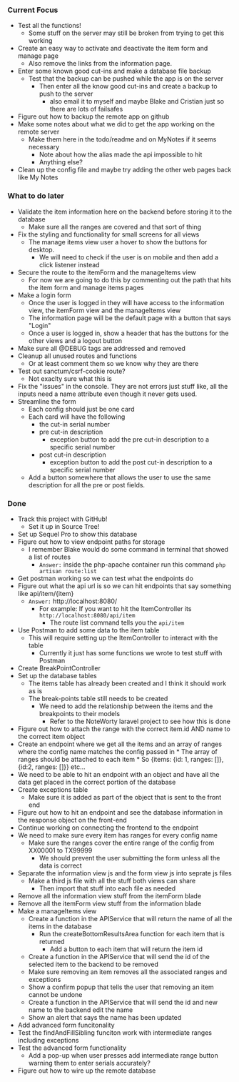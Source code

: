 ### Current Focus
* Test all the functions!
    * Some stuff on the server may still be broken from trying to get this working
* Create an easy way to activate and deactivate the item form and manage page
    * Also remove the links from the information page.
* Enter some known good cut-ins and make a database file backup
    * Test that the backup can be pushed while the app is on the server
        * Then enter all the know good cut-ins and create a backup to push to the server
            * also email it to myself and maybe Blake and Cristian just so there are lots of failsafes
* Figure out how to backup the remote app on github
* Make some notes about what we did to get the app working on the remote server
    * Make them here in the todo/readme and on MyNotes if it seems necessary
        * Note about how the alias made the api impossible to hit
        * Anything else?
* Clean up the config file and maybe try adding the other web pages back like My Notes

### What to do later
* Validate the item information here on the backend before storing it to the database
    * Make sure all the ranges are covered and that sort of thing
* Fix the styling and functionality for small screens for all views
    * The manage items view user a hover to show the buttons for desktop.
        * We will need to check if the user is on mobile and then add a click listener instead
* Secure the route to the itemForm and the manageItems view
    * For now we are going to do this by commenting out the path that hits the item form and manage items pages
* Make a login form
    * Once the user is logged in they will have access to the information view, the itemForm view and the manageItems view
    * The information page will be the default page with a button that says "Login"
    * Once a user is logged in, show a header that has the buttons for the other views and a logout button
* Make sure all @DEBUG tags are addressed and removed
* Cleanup all unused routes and functions
    * Or at least comment them so we know why they are there
* Test out sanctum/csrf-cookie route?
    * Not exaclty sure what this is
* Fix the "issues" in the console. They are not errors just stuff like, all the inputs need a name attribute even though it never gets used.
* Streamline the form
    * Each config should just be one card 
    * Each card will have the following
        * the cut-in serial number
        * pre cut-in description
            * exception button to add the pre cut-in description to a specific serial number
        * post cut-in description
            * exception button to add the post cut-in description to a specific serial number
    * Add a button somewhere that allows the user to use the same description for all the pre or post fields.

### Done
* Track this project with GitHub!
    * Set it up in Source Tree!
* Set up Sequel Pro to show this database
* Figure out how to view endpoint paths for storage
    * I remember Blake would do some command in terminal that showed a list of routes
        * `Answer:` inside the php-apache container run this command `php artisan route:list`
* Get postman working so we can test what the endpoints do
* Figure out what the api url is so we can hit endpoints that say something like api/item/{item}
    * `Answer:` http://localhost:8080/
        * For example: If you want to hit the ItemController its `http://localhost:8080/api/item`
            * The route list command tells you the `api/item` 
* Use Postman to add some data to the item table
    * This will require setting up the ItemController to interact with the table
        * Currently it just has some functions we wrote to test stuff with Postman
* Create BreakPointController
* Set up the database tables
    * The items table has already been created and I think it should work as is
    * The break-points table still needs to be created
        * We need to add the relationship between the items and the breakpoints to their models
            * Refer to the NoteWorty laravel project to see how this is done
* Figure out how to attach the range with the correct item.id AND name to the correct item object
* Create an endpoint where we get all the items and an array of ranges where the config name matches the config passed in
        * The array of ranges should be attached to each item
            * So {items: {id: 1, ranges: []}, {id:2, ranges: []}} etc...
* We need to be able to hit an endpoint with an object and have all the data get placed in the correct portion of the database
* Create exceptions table
    * Make sure it is added as part of the object that is sent to the front end
* Figure out how to hit an endpoint and see the database information in the response object on the front-end
* Continue working on connecting the frontend to the endpoint
* We need to make sure every item has ranges for every config name
    * Make sure the ranges cover the entire range of the config from XX00001 to TX99999
        * We should prevent the user submitting the form unless all the data is correct
* Separate the information view js and the form view js into seprate js files
    * Make a third js file with all the stuff both views can share
        * Then import that stuff into each file as needed
* Remove all the information view stuff from the itemForm blade
* Remove all the itemForm view stuff from the information blade
* Make a manageItems view
    * Create a function in the APIService that will return the name of all the items in the database
        * Run the createBottomResultsArea function for each item that is returned
            * Add a button to each item that will return the item id
    * Create a function in the APIService that will send the id of the selected item to the backend to be removed
    * Make sure removing an item removes all the associated ranges and exceptions
    * Show a confirm popup that tells the user that removing an item cannot be undone
    * Create a function in the APIService that will send the id and new name to the backend edit the name
    * Show an alert that says the name has been updated
* Add advanced form funcitonality
* Test the findAndFillSibling funciton work with intermediate ranges including exceptions
* Test the advanced form functionality
    * Add a pop-up when user presses add intermediate range button warning them to enter serials accurately?
* Figure out how to wire up the remote database
